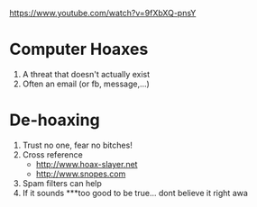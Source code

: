 https://www.youtube.com/watch?v=9fXbXQ-pnsY

# Computer Hoaxes
1. A threat that doesn't actually exist
2. Often an email (or fb, message,...)


# De-hoaxing
1. Trust no one, fear no bitches!
2. Cross reference
	* http://www.hoax-slayer.net
	* http://www.snopes.com
3. Spam filters can help
4. If it sounds ***too good to be true... dont believe it right awa

